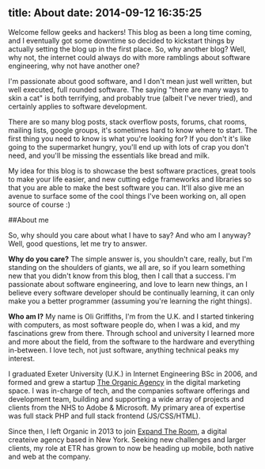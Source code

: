 title: About
date: 2014-09-12 16:35:25
---
Welcome fellow geeks and hackers! This blog as been a long time coming, and I eventually got some downtime so decided to kickstart things by actually setting the blog up in the first place. So, why another blog? Well, why not, the internet could always do with more ramblings about software engineering, why not have another one?

I'm passionate about good software, and I don't mean just well written, but well executed, full rounded software. The saying "there are many ways to skin a cat" is both terrifying, and probably true (albeit I've never tried), and certainly applies to software development.

There are so many blog posts, stack overflow posts, forums, chat rooms, mailing lists, google groups, it's sometimes hard to know where to start. The first thing you need to know is what you're looking for? If you don't it's like going to the supermarket hungry, you'll end up with lots of crap you don't need, and you'll be missing the essentials like bread and milk.

My idea for this blog is to showcase the best software practices, great tools to make your life easier, and new cutting edge frameworks and libraries so that you are able to make the best software you can. It'll also give me an avenue to surface some of the cool things I've been working on, all open source of course :)

##About me

So, why should you care about what I have to say? And who am I anyway? Well, good questions, let me try to answer.

**Why do you care?**
The simple answer is, you shouldn't care, really, but I'm standing on the shoulders of giants, we all are, so if you learn something new that you didn't know from this blog, then I call that a success. I'm passionate about software engineering, and love to learn new things, an I believe every software developer should be continually learning, it can only make you a better programmer (assuming you're learning the right things).

**Who am I?**
My name is Oli Griffiths, I'm from the U.K. and I started tinkering with computers, as most software people do, when I was a kid, and my fascinations grew from there. Through school and university I learned more and more about the field, from the software to the hardware and everything in-between. I love tech, not just software, anything technical peaks my interest.

I graduated Exeter University (U.K.) in Internet Engineering BSc in 2006, and formed and grew a startup [The Organic Agency](http://www.theorganicagency.com) in the digital marketing space. I was in-charge of tech, and the companies software offerings and development team, building and supporting a wide array of projects and clients from the NHS to Adobe & Microsoft. My primary area of expertise was full stack PHP and full stack frontend (JS/CSS/HTML).

Since then, I left Organic in 2013 to join [Expand The Room](http://www.expandtheroom.com), a digital createive agency based in New York. Seeking new challenges and larger clients, my role at ETR has grown to now be heading up mobile, both native and web at the company. 